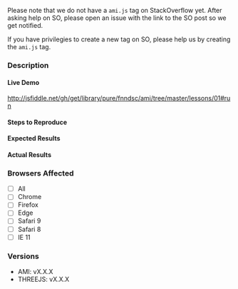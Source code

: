 Please note that we do not have a `ami.js` tag on StackOverflow yet.
After asking help on SO, please open an issue with the link to the SO post so we get notified.

If you have privilegies to create a new tag on SO, please help us by creating the `ami.js` tag.

<!--
If you are asking a question rather than filing a bug, try one of these instead:
- StackOverflow (http://stackoverflow.com/questions/tagged/ami.js)
- FNNDSC #AMI Slack Channel (https://slack.babymri.org)
-->

### Description
<!-- Example: Error thrown when loading file XXX -->

#### Live Demo
<!-- Fork this JSFiddle, or provide your own URL -->
http://jsfiddle.net/gh/get/library/pure/fnndsc/ami/tree/master/lessons/01#run

#### Steps to Reproduce
<!--
Example:

1. Load data XXX
2. Visualize with stack helper
3. Change window level
-->


#### Expected Results
<!-- Example: Nothing changes -->

#### Actual Results
<!-- Example: The window level should change -->

### Browsers Affected
- [ ] All
- [ ] Chrome
- [ ] Firefox
- [ ] Edge
- [ ] Safari 9
- [ ] Safari 8
- [ ] IE 11

### Versions
- AMI: vX.X.X
- THREEJS: vX.X.X 

